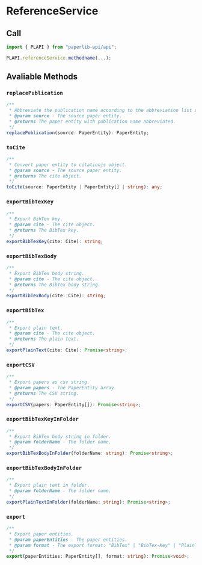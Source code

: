 # ReferenceService

## Call

```typescript
import { PLAPI } from "paperlib-api/api";

PLAPI.referenceService.methodname(...);
```

## Avaliable Methods

### `replacePublication`

```typescript
/**
 * Abbreviate the publication name according to the abbreviation list set in the preference interface.
 * @param source - The source paper entity.
 * @returns The paper entity with publication name abbreviated.
 */
replacePublication(source: PaperEntity): PaperEntity;
```

### `toCite`

```typescript
/**
 * Convert paper entity to citationjs object.
 * @param source - The source paper entity.
 * @returns The cite object.
 */
toCite(source: PaperEntity | PaperEntity[] | string): any;
```

### `exportBibTexKey`

```typescript
/**
 * Export BibTex key.
 * @param cite - The cite object.
 * @returns The BibTex key.
 */
exportBibTexKey(cite: Cite): string;
```

### `exportBibTexBody`

```typescript
/**
 * Export BibTex body string.
 * @param cite - The cite object.
 * @returns The BibTex body string.
 */
exportBibTexBody(cite: Cite): string;
```

### `exportBibTex`

```typescript
/**
 * Export plain text.
 * @param cite - The cite object.
 * @returns The plain text.
 */
exportPlainText(cite: Cite): Promise<string>;
```

### `exportCSV`
```typescript
/**
 * Export papers as csv string.
 * @param papers - The PaperEntity array.
 * @returns The CSV string.
 */
exportCSV(papers: PaperEntity[]): Promise<string>;
```

### `exportBibTexKeyInFolder`
```typescript
/**
 * Export BibTex body string in folder.
 * @param folderName - The folder name.
 */
exportBibTexBodyInFolder(folderName: string): Promise<string>;
```

### `exportBibTexBodyInFolder`
```typescript
/**
 * Export plain text in folder.
 * @param folderName - The folder name.
 */
exportPlainTextInFolder(folderName: string): Promise<string>;
```

### `export`

```typescript
/**
 * Export paper entities.
 * @param paperEntities - The paper entities.
 * @param format - The export format: "BibTex" | "BibTex-Key" | "PlainText"
 */
export(paperEntities: PaperEntity[], format: string): Promise<void>;
```